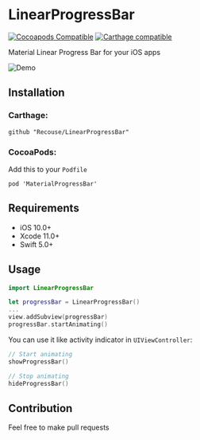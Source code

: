 # LinearProgressBar
[![Cocoapods Compatible](https://img.shields.io/cocoapods/v/MaterialProgressBar.svg)](https://cocoapods.org/pods/MaterialProgressBar)
[![Carthage compatible](https://img.shields.io/badge/Carthage-compatible-brightgreen.svg?style=flat)](https://github.com/Carthage/Carthage)

Material Linear Progress Bar for your iOS apps

![Demo](https://i.imgur.com/dqFadki.gif)

## Installation
### Carthage:
```
github "Recouse/LinearProgressBar"
```

### CocoaPods:
Add this to your `Podfile`
```
pod 'MaterialProgressBar'
```

## Requirements
- iOS 10.0+
- Xcode 11.0+
- Swift 5.0+

## Usage
```swift
import LinearProgressBar

let progressBar = LinearProgressBar()
...
view.addSubview(progressBar)
progressBar.startAnimating()
```

You can use it like activity indicator in `UIViewController`:
```swift
// Start animating
showProgressBar()

// Stop animating
hideProgressBar()
```

## Contribution
Feel free to make pull requests
